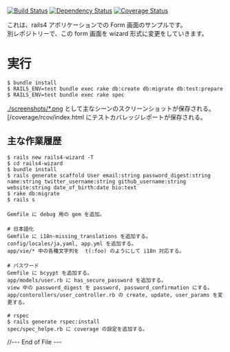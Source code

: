 
[![Build Status](https://travis-ci.org/katoy/rails4-form-before-wizard.svg?branch=master)](https://travis-ci.org/katoy/rails4-form-before-wizard)
[![Dependency Status](https://gemnasium.com/katoy/rails4-form-before-wizard.png)](https://gemnasium.com/katoy/rails4-form-before-wizard)
[![Coverage Status](https://coveralls.io/repos/katoy/rails4-form-before-wizard/badge.png?branch=master)](https://coveralls.io/r/katoy/rails4-form-before-wizard?branch=master)

これは、rails4 アポリケーションでの Form 画面のサンプルです。  
別レポジトリーで、この form 画面を wizard 形式に変更をしていきます。  

#
# 実行

    $ bundle install
	$ RAILS_ENV=test bundle exec rake db:create db:migrate db:test:prepare
	$ RAILS_ENV=test bundle exec rake spec

[./screenshots/*.png](./screenshots/) として主なシーンのスクリーンショットが保存される。  
[/coverage/rcov/index.html にテストカバレッジレポートが保存される。  


## 主な作業履歴

    $ rails new rails4-wizard -T
    $ cd rails4-wizard
    $ bundle install
    $ rails generate scaffold User email:string password_digest:string name:string twitter_username:string github_username:string website:string date_of_birth:date bio:text
    $ rake db:migrate
	$ rails s
    　
    Gemfile に debug 用の gem を追加。
    　
    # 日本語化
    Gemfile に i18n-missing_translations を追加する。
	config/locales/ja,yaml, app.yml を追加する。
	app/vie/* 中の各種文字列を  t(:foo) のようにして i18n 対応する。
    　
    # パスワード
    Gemfile に bcyypt を追加する。
    app/models/user.rb に has_secure_password を追加する。
    view 中の password_digest を password, password_confirmation にする。
	app/contorollers/user_controller.rb の create, update, user_params を変更する。
    　
    # rspec
    $ rails generate rspec:install
    spec/spec_helpe.rb に coverage の設定を追加する。


//--- End of File ---
